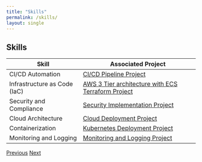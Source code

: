 ```yaml
---
title: "Skills"
permalink: /skills/
layout: single
---
```


## Skills

| Skill                       | Associated Project                                                                                         |
|-----------------------------|-----------------------------------------------------------------------------------------------------------|
| CI/CD Automation            | [CI/CD Pipeline Project](https://github.com/m-pasima/CI-CD-Pipeline-Project)                               |
| Infrastructure as Code (IaC)| [AWS 3 Tier architecture with ECS Terraform Project](https://github.com/m-pasima/Aws-terraform-multi-tier-application.git) |
| Security and Compliance     | [Security Implementation Project](https://github.com/m-pasima/Security-Implementation-Project.git)         |
| Cloud Architecture          | [Cloud Deployment Project](https://github.com/m-pasima/Cloud-Deployment-Project.git)                       |
| Containerization            | [Kubernetes Deployment Project](https://github.com/m-pasima/Kubernetes-Deployment-Project.git)             |
| Monitoring and Logging      | [Monitoring and Logging Project](https://github.com/m-pasima/Monitoring-and-Logging-Project.git)           |

<div class="navigation-buttons">
  <a href="{{ site.baseurl }}/about/" class="btn btn-primary">Previous</a>
  <a href="{{ site.baseurl }}/experience/" class="btn btn-primary">Next</a>
</div>
